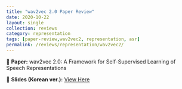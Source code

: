 ```yaml
---
title: "wav2vec 2.0 Paper Review"
date: 2020-10-22
layout: single
collection: reviews
category: representation
tags: [paper-review,wav2vec2, representation, asr]
permalink: /reviews/representation/wav2vec2/
---
```


📝 **Paper:** wav2vec 2.0: A Framework for Self-Supervised Learning of Speech Representations


<!-- 📝 **Paper:** Glow-TTS: A Generative Flow for Text-to-Speech Synthesis  
🔍 **Summary:** This paper introduces a **flow-based** model for TTS, improving **robustness** compared to Tacotron. -->



📄 **Slides (Korean ver.):** [View Here](https://docs.google.com/presentation/d/1pCZbtIL88Wt9c8To480zl6LbiNOmeh_I/edit?usp=sharing&ouid=116677507102760525154&rtpof=true&sd=true)




